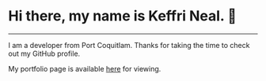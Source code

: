 <h1>Hi there, my name is Keffri Neal. 👋</h1>

<hr>

I am a developer from Port Coquitlam. Thanks for taking the time to check out my GitHub profile.

My portfolio page is available <a href="https://keffri.com">here</a> for viewing.

<!--
**keffri/keffri** is a ✨ _special_ ✨ repository because its `README.md` (this file) appears on your GitHub profile.

Here are some ideas to get you started:

- 🔭 I’m currently working on ...
- 🌱 I’m currently learning ...
- 👯 I’m looking to collaborate on ...
- 🤔 I’m looking for help with ...
- 💬 Ask me about ...
- 📫 How to reach me: ...
- 😄 Pronouns: ...
- ⚡ Fun fact: ...
-->
